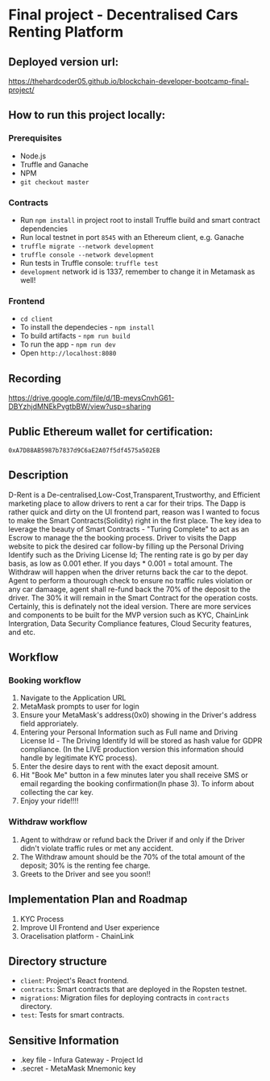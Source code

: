 # Final project - Decentralised Cars Renting Platform

## Deployed version url:

https://thehardcoder05.github.io/blockchain-developer-bootcamp-final-project/

## How to run this project locally:

### Prerequisites

- Node.js 
- Truffle and Ganache
- NPM
- `git checkout master`

### Contracts

- Run `npm install` in project root to install Truffle build and smart contract dependencies
- Run local testnet in port `8545` with an Ethereum client, e.g. Ganache
- `truffle migrate --network development`
- `truffle console --network development`
- Run tests in Truffle console: `truffle test`
- `development` network id is 1337, remember to change it in Metamask as well!

### Frontend

- `cd client`
- To install the dependecies - `npm install`
- To build artifacts - `npm run build`
- To run the app - `npm run dev`
- Open `http://localhost:8080`


## Recording

https://drive.google.com/file/d/1B-mevsCnvhG61-DBYzhjdMNEkPvgtbBW/view?usp=sharing


## Public Ethereum wallet for certification:

`0xA7D88AB5987b7837d9C6aE2A07f5df4575a502EB`

## Description

D-Rent is a De-centralised,Low-Cost,Transparent,Trustworthy, and Efficient marketing place to allow drivers to rent a car for their trips. The Dapp is rather quick and dirty on the UI frontend part, reason was I wanted to focus to make the Smart Contracts(Solidity) right in the first place. The key idea to leverage the beauty of Smart Contracts - "Turing Complete" to act as an Escrow to manage the the booking process. Driver to visits the Dapp website to pick the desired car follow-by filling up the Personal Driving Identify such as the Driving License Id; The renting rate is go by per day basis, as low as 0.001 ether. If you days * 0.001 = total amount. 
The Withdraw will happen when the driver returns back the car to the depot. Agent to perform a thourough check to ensure no traffic rules violation or any car damaage, agent shall re-fund back the 70% of the deposit to the driver. The 30% it will remain in the Smart Contract for the operation costs. 
Certainly, this is definately not the ideal version. There are more services and components to be built for the MVP version such as KYC, ChainLink Intergration, Data Security Compliance features, Cloud Security features, and etc. 


## Workflow
### Booking workflow
1. Navigate to the Application URL
2. MetaMask prompts to user for login
3. Ensure your MetaMask's address(0x0) showing in the Driver's address field approriately.
4. Entering your Personal Information such as Full name and Driving License Id - The Driving Identify Id will be stored as hash value for GDPR compliance. (In the LIVE production version this information should handle by legitimate KYC process).
5. Enter the desire days to rent with the exact deposit amount.
6. Hit "Book Me" button in a few minutes later you shall receive SMS or email regarding the booking confirmation(In phase 3). To inform about collecting the car key.
7. Enjoy your ride!!!!

### Withdraw workflow
1. Agent to withdraw or refund back the Driver if and only if the Driver didn't violate traffic rules or met any accident.
2. The Withdraw amount should be the 70% of the total amount of the deposit; 30% is the renting fee charge. 
3. Greets to the Driver and see you soon!!


## Implementation Plan and Roadmap

1. KYC Process
2. Improve UI Frontend and User experience
3. Oracelisation platform - ChainLink

## Directory structure

- `client`: Project's React frontend.
- `contracts`: Smart contracts that are deployed in the Ropsten testnet.
- `migrations`: Migration files for deploying contracts in `contracts` directory.
- `test`: Tests for smart contracts.

## Sensitive Information

- .key file - Infura Gateway - Project Id
- .secret - MetaMask Mnemonic key


